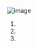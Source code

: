 ![image](https://github.com/user-attachments/assets/bdf2c7dd-1936-480f-a06b-acb3ad158937)

1)

2)

3)


